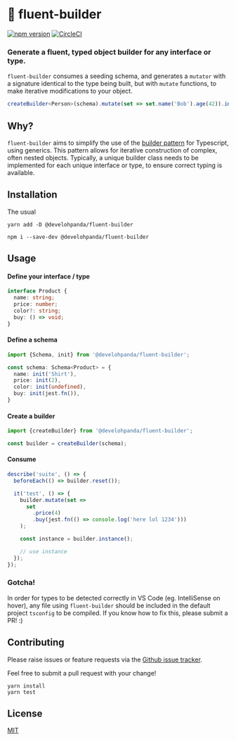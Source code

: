 # 🥨 fluent-builder 
[![npm version](https://badge.fury.io/js/%40develohpanda%2Ffluent-builder.svg)](https://badge.fury.io/js/%40develohpanda%2Ffluent-builder) [![CircleCI](https://circleci.com/gh/develohpanda/fluent-builder.svg?style=svg)](https://circleci.com/gh/develohpanda/fluent-builder)

### Generate a fluent, typed object builder for any interface or type.

`fluent-builder` consumes a seeding schema, and generates a `mutator` with a signature identical to the type being built, but with `mutate` functions, to make iterative modifications to your object.

```ts
createBuilder<Person>(schema).mutate(set => set.name('Bob').age(42)).instance();
```

## Why?

`fluent-builder` aims to simplify the use of the [builder pattern](https://sourcemaking.com/design_patterns/builder) for Typescript, using generics. This pattern allows for iterative construction of complex, often nested objects. Typically, a unique builder class needs to be implemented for each unique interface or type, to ensure correct typing is available.

## Installation

The usual

```
yarn add -D @develohpanda/fluent-builder

npm i --save-dev @develohpanda/fluent-builder
```

## Usage

#### Define your interface / type
```ts
interface Product {
  name: string;
  price: number;
  color?: string;
  buy: () => void;
}
```

#### Define a schema

```ts
import {Schema, init} from '@develohpanda/fluent-builder';

const schema: Schema<Product> = {
  name: init('Shirt'),
  price: init(2),
  color: init(undefined),
  buy: init(jest.fn()),
}
```

#### Create a builder
```ts
import {createBuilder} from '@develohpanda/fluent-builder';

const builder = createBuilder(schema);
```

#### Consume
```ts
describe('suite', () => {
  beforeEach(() => builder.reset());

  it('test', () => {
    builder.mutate(set =>
      set
        .price(4)
        .buy(jest.fn(() => console.log('here lol 1234')))
    );

    const instance = builder.instance();

    // use instance
  });
});
```

### Gotcha!

In order for types to be detected correctly in VS Code (eg. IntelliSense on hover), any file using `fluent-builder` should be included in the default project `tsconfig` to be compiled. If you know how to fix this, please submit a PR! :)

## Contributing

Please raise issues or feature requests via the [Github issue tracker](https://github.com/develohpanda/fluent-builder/issues?q=is%3Aissue+is%3Aopen+sort%3Aupdated-desc).

Feel free to submit a pull request with your change!

```
yarn install
yarn test
```

## License

[MIT](LICENSE)
